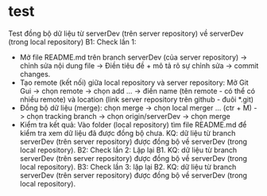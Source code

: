 # test
Test đồng bộ dữ liệu từ serverDev (trên server repository) về serverDev (trong local repository)
B1: Check lần 1:
   - Mở file README.md trên branch serverDev (của server repository) -> chỉnh sửa nội dung file -> Điền tiêu đề + mô tả rõ sự chỉnh sửa -> commit changes.
   - Tạo remote (kết nối) giữa local repository và server repository: Mở Git Gui -> chọn remote -> chọn add ... -> điền name (tên remote - có thể có nhiều remote)
     và location (link server repository trên github - đuôi *.git)
   - Đồng bộ dữ liệu (merge): chọn merge -> chọn local merger ... (ctr + M) -> chọn tracking branch -> chọn origin/serverDev -> chọn merge
   - Kiểm tra kết quả: Vào folder (local repository) tìm file README.md để kiểm tra xem dữ liệu đã được đồng bộ chưa.
     KQ: dữ liệu từ branch serverDev (trên server repository) được đồng bộ về serverDev (trong local repository).
B2: Check lần 2: Lặp lại B1.
    KQ: dữ liệu từ branch serverDev (trên server repository) được đồng bộ về serverDev (trong local repository).
B3: Check lần 3: lặp lại B2.
    KQ: dữ liệu từ branch serverDev (trên server repository) được đồng bộ về serverDev (trong local repository).
